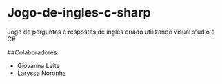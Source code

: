 # Jogo-de-ingles-c-sharp
Jogo de perguntas e respostas de inglês criado utilizando visual studio e C#

##Colaboradores
- Giovanna Leite
- Laryssa Noronha
